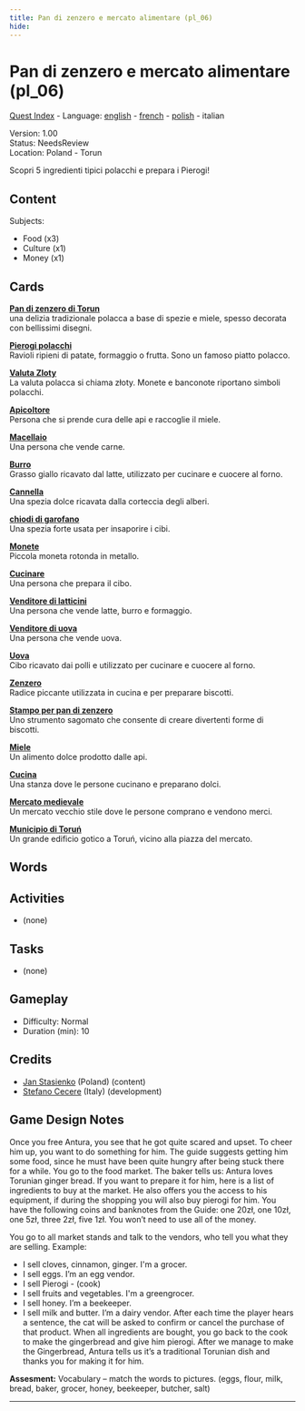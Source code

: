 ```yaml
---
title: Pan di zenzero e mercato alimentare (pl_06)
hide:
---
```


# Pan di zenzero e mercato alimentare (pl_06)
[Quest Index](./index.it.md) - Language: [english](./pl_06.md) - [french](./pl_06.fr.md) - [polish](./pl_06.pl.md) - italian

Version: 1.00  
Status: NeedsReview  
Location: Poland - Torun

Scopri 5 ingredienti tipici polacchi e prepara i Pierogi!

## Content
Subjects: 

  - Food (x3)
  - Culture (x1)
  - Money (x1)


## Cards
**[Pan di zenzero di Torun](../cards/index.md#gingerbread)**  
una delizia tradizionale polacca a base di spezie e miele, spesso decorata con bellissimi disegni.  

**[Pierogi polacchi](../cards/index.md#pierogi)**  
Ravioli ripieni di patate, formaggio o frutta. Sono un famoso piatto polacco.  

**[Valuta Zloty](../cards/index.md#currency_zloty)**  
La valuta polacca si chiama złoty. Monete e banconote riportano simboli polacchi.  

**[Apicoltore](../cards/index.md#beekeeper)**  
Persona che si prende cura delle api e raccoglie il miele.  

**[Macellaio](../cards/index.md#butcher)**  
Una persona che vende carne.  

**[Burro](../cards/index.md#butter)**  
Grasso giallo ricavato dal latte, utilizzato per cucinare e cuocere al forno.  

**[Cannella](../cards/index.md#cinnamon)**  
Una spezia dolce ricavata dalla corteccia degli alberi.  

**[chiodi di garofano](../cards/index.md#cloves)**  
Una spezia forte usata per insaporire i cibi.  

**[Monete](../cards/index.md#coins)**  
Piccola moneta rotonda in metallo.  

**[Cucinare](../cards/index.md#cook)**  
Una persona che prepara il cibo.  

**[Venditore di latticini](../cards/index.md#dairy_vendor)**  
Una persona che vende latte, burro e formaggio.  

**[Venditore di uova](../cards/index.md#egg_vendor)**  
Una persona che vende uova.  

**[Uova](../cards/index.md#eggs)**  
Cibo ricavato dai polli e utilizzato per cucinare e cuocere al forno.  

**[Zenzero](../cards/index.md#ginger)**  
Radice piccante utilizzata in cucina e per preparare biscotti.  

**[Stampo per pan di zenzero](../cards/index.md#gingerbread_mold)**  
Uno strumento sagomato che consente di creare divertenti forme di biscotti.  

**[Miele](../cards/index.md#honey)**  
Un alimento dolce prodotto dalle api.  

**[Cucina](../cards/index.md#kitchen)**  
Una stanza dove le persone cucinano e preparano dolci.  

**[Mercato medievale](../cards/index.md#medieval_market)**  
Un mercato vecchio stile dove le persone comprano e vendono merci.  

**[Municipio di Toruń](../cards/index.md#torun_town_hall)**  
Un grande edificio gotico a Toruń, vicino alla piazza del mercato.  

## Words
## Activities
- (none)

## Tasks
- (none)
## Gameplay
- Difficulty: Normal
- Duration (min): 10
## Credits
- [Jan Stasienko](mailto:jan.stasienko@dsw.edu.pl) (Poland) (content)
- [Stefano Cecere](https://stefanocecere.com) (Italy) (development)

## Game Design Notes

Once you free Antura, you see that he got quite scared and upset. To cheer him up, you want to do something for him. The guide suggests getting him some food, since he must have been quite hungry after being stuck there for a while. You go to the food market.
The baker tells us: Antura loves Torunian ginger bread. If you want to prepare it for him, here is a list of ingredients to buy at the market. He also offers you the access to his equipment, if during the shopping you will also buy pierogi for him. You have the following coins and banknotes from the Guide: one 20zł, one 10zł, one 5zł, three 2zł, five 1zł. You won’t need to use all of the money.

You go to all market stands and talk to the vendors, who tell you what they are selling.
Example:

- I sell cloves, cinnamon, ginger. I'm a grocer.
- I sell eggs. I’m an egg vendor.
- I sell Pierogi - (cook)
- I sell fruits and vegetables. I'm a greengrocer.
- I sell honey. I’m a beekeeper.
- I sell milk and butter. I’m a dairy vendor.
After each time the player hears a sentence, the cat will be asked to confirm or cancel the purchase of that product.
When all ingredients are bought, you go back to the cook to make the gingerbread and give him pierogi.
After we manage to make the Gingerbread, Antura tells us it’s a traditional Torunian dish and thanks you for making it for him.

**Assesment:**
Vocabulary – match the words to pictures. (eggs, flour, milk, bread, baker, grocer, honey, beekeeper, butcher, salt)


---

